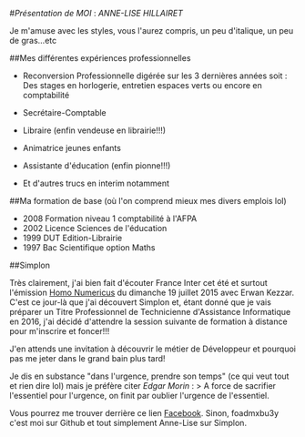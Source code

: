 #*Présentation de _MOI_* : _ANNE-LISE HILLAIRET_

Je m'amuse avec les styles, vous l'aurez compris, un peu d'italique, un peu de gras...etc

##Mes différentes expériences professionnelles

* Reconversion Professionnelle digérée sur les 3 dernières années soit : Des stages en horlogerie, entretien espaces verts ou encore en comptabilité
* Secrétaire-Comptable

* Libraire (enfin vendeuse en librairie!!!)

* Animatrice jeunes enfants

* Assistante d'éducation (enfin pionne!!!)

* Et d'autres trucs en interim notamment

##Ma formation de base (où l'on comprend mieux mes divers emplois lol)

* 2008 Formation niveau 1 comptabilité à l'AFPA
* 2002 Licence Sciences de l'éducation
* 1999 DUT Edition-Librairie
* 1997 Bac Scientifique option Maths

##Simplon 

Très clairement, j'ai bien fait d'écouter France Inter cet été et surtout l'émission [Homo Numericus](http://www.franceinter.fr/emission-homo-numericus-coder-avec-erwan-kezzar) du dimanche 19 juillet 2015 avec Erwan Kezzar.
C'est ce jour-là que j'ai découvert Simplon et, étant donné que je vais préparer un Titre Professionnel de Technicienne d'Assistance Informatique en 2016, j'ai décidé d'attendre la session suivante de formation à distance pour m'inscrire et foncer!!!

J'en attends une invitation à découvrir le métier de Développeur et pourquoi pas me jeter dans le grand bain plus tard!

Je dis en substance "dans l'urgence, prendre son temps" (ce qui veut tout et rien dire lol) mais je préfère citer _Edgar Morin_ : > A force de sacrifier l'essentiel pour l'urgence, on finit par oublier l'urgence de l'essentiel.

Vous pourrez me trouver derrière ce lien [Facebook](https://fr-fr.facebook.com/public/Anne-lise-Hillairet). Sinon, foadmxbu3y c'est moi sur Github et tout simplement Anne-Lise sur Simplon.



